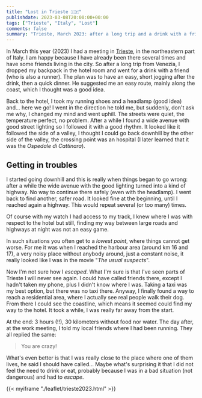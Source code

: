 ```yaml
---
title: "Lost in Trieste 🇮🇹"
publishdate: 2023-03-08T20:00:00+00:00
tags: ["Trieste", "Italy", "Lost"]
comments: false
summary: "Trieste, March 2023: after a long trip and a drink with a friend, I wanted to have a short, easy run. What should have lasted less than one hour ended up in one of the longest run of the year."
---
```


In March this year (2023) I had a meeting in [Trieste](https://www.italia.it/en/friuli-venezia-giulia/trieste), in the northeastern part of Italy. I am happy because I have already been there several times and have some friends living in the city. So after a long trip from Venezia, I dropped my backpack in the hotel room and went for a drink with a friend (who is also a runner). The plan was to have an easy, short jogging after the drink, then a quick dinner. He suggested me an easy route, mainly along the coast, which I thought was a good idea.

Back to the hotel, I took my running shoes and a headlamp (good idea) and... here we go! I went in the direction he told me, but suddenly, don't ask me why, I changed my mind and went uphill. The streets were quiet, the temperature perfect, no problem. After a while I found a wide avenue with good street lighting so I followed it with a good rhythm. It looked like it followed the side of a valley, I thought I could go back downhill by the other side of the valley, the crossing point was an hospital (I later learned that it was the _Ospedale di Cattinara_). 

## Getting in troubles

I started going downhill and this is really when things began to go wrong: after a while the wide avenue with the good lighting turned into a kind of highway. No way to continue there safely (even with the headlamp). I went back to find another, safer road. It looked fine at the beginning, until I reached again a highway. This would repeat several (or too many) times. 

Of course with my watch I had access to my track, I knew where I was with respect to the hotel but still, finding my way between large roads and highways at night was not an easy game. 

In such situations you often get to a _lowest point_, where things cannot get worse. For me it was when I reached the harbour area (around km 16 and 17), a very noisy place without anybody around, just a constant noise, it really looked like I was in the movie "_The usual suspects_". 

Now I'm not sure how I _escaped_. What I'm sure is that I've seen parts of Trieste I will never see again. I could have called friends there, except I hadn't taken my phone, plus I didn't know where I was. Taking a taxi was my best option, but there was no taxi there. Anyway, I finally found a way to reach a residential area, where I actually see real people walk their dog. From there I could see the coastline, which means it seemed could find my way to the hotel. It took a while, I was really far away from the start. 

At the end: 3 hours (!!), 30 kilometers without food nor water. The day after, at the work meeting, I told my local friends where I had been running. They all replied the same:
> You are crazy!

What's even better is that I was really close to the place where one of them lives, he said I should have called... Maybe what's surprising it that I did not feel the need to drink or eat, probably because I was in a bad situation (not dangerous) and had to _escape_. 

{{< myiframe "./leaflet/trieste2023.html" >}}
